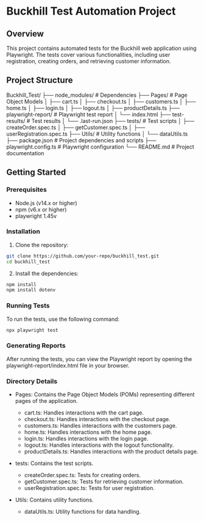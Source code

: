 # Buckhill Test Automation Project
## Overview

This project contains automated tests for the Buckhill web application using Playwright. The tests cover various functionalities, including user registration, creating orders, and retrieving customer information.

## Project Structure

Buckhill_Test/
├── node_modules/             # Dependencies
├── Pages/                    # Page Object Models
│   ├── cart.ts
│   ├── checkout.ts
│   ├── customers.ts
│   ├── home.ts
│   ├── login.ts
│   ├── logout.ts
│   ├── productDetails.ts
├── playwright-report/        # Playwright test report
│   └── index.html
├── test-results/             # Test results
│   └── .last-run.json
├── tests/                    # Test scripts
│   ├── createOrder.spec.ts
│   ├── getCustomer.spec.ts
│   ├── userRegistration.spec.ts
├── Utils/                    # Utility functions
│   └── dataUtils.ts
├── package.json              # Project dependencies and scripts
├── playwright.config.ts      # Playwright configuration
└── README.md                 # Project documentation

## Getting Started
### Prerequisites
- Node.js (v14.x or higher)
- npm (v6.x or higher)
- playwright 1.45v

### Installation
1. Clone the repository:
```bash
git clone https://github.com/your-repo/buckhill_test.git
cd buckhill_test
```

2. Install the dependencies:
```bash
npm install
npm install dotenv
```

### Running Tests
To run the tests, use the following command:
```bash
npx playwright test
```

### Generating Reports

After running the tests, you can view the Playwright report by opening the playwright-report/index.html file in your browser.

### Directory Details

- Pages: Contains the Page Object Models (POMs) representing different pages of the application.

    - cart.ts: Handles interactions with the cart page.
    - checkout.ts: Handles interactions with the checkout page.
    - customers.ts: Handles interactions with the customers page.
    - home.ts: Handles interactions with the home page.
    - login.ts: Handles interactions with the login page.
    - logout.ts: Handles interactions with the logout functionality.
    - productDetails.ts: Handles interactions with the product details page.

- tests: Contains the test scripts.

    - createOrder.spec.ts: Tests for creating orders.
    - getCustomer.spec.ts: Tests for retrieving customer information.
    - userRegistration.spec.ts: Tests for user registration.

- Utils: Contains utility functions.

    - dataUtils.ts: Utility functions for data handling.
